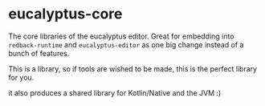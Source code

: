 # eucalyptus-core

The core libraries of the eucalyptus editor. Great for embedding into `redback-runtime` and `eucalyptus-editor` as one big change instead of a bunch of features.

This is a library, so if tools are wished to be made, this is the perfect library for you.

it also produces a shared library for Kotlin/Native and the JVM :)